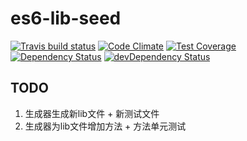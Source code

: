 # es6-lib-seed



[![Travis build status](http://img.shields.io/travis//es6-lib-seed.svg?style=flat)](https://travis-ci.org//es6-lib-seed)
[![Code Climate](https://codeclimate.com/github//es6-lib-seed/badges/gpa.svg)](https://codeclimate.com/github//es6-lib-seed)
[![Test Coverage](https://codeclimate.com/github//es6-lib-seed/badges/coverage.svg)](https://codeclimate.com/github//es6-lib-seed)
[![Dependency Status](https://david-dm.org//es6-lib-seed.svg)](https://david-dm.org//es6-lib-seed)
[![devDependency Status](https://david-dm.org//es6-lib-seed/dev-status.svg)](https://david-dm.org//es6-lib-seed#info=devDependencies)

## TODO

1. 生成器生成新lib文件 + 新测试文件
2. 生成器为lib文件增加方法 + 方法单元测试
